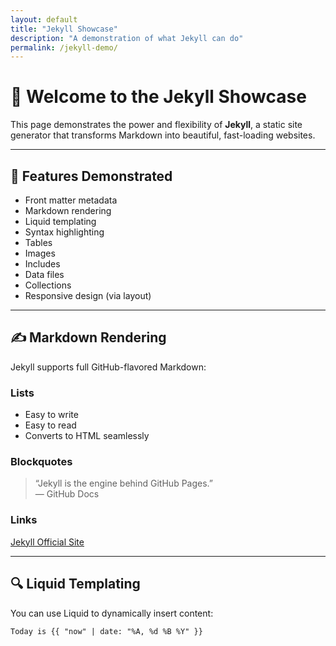 ```yaml
---
layout: default
title: "Jekyll Showcase"
description: "A demonstration of what Jekyll can do"
permalink: /jekyll-demo/
---
```


# 🚀 Welcome to the Jekyll Showcase

This page demonstrates the power and flexibility of **Jekyll**, a static site generator that transforms Markdown into beautiful, fast-loading websites.

---

## 🧠 Features Demonstrated

- Front matter metadata
- Markdown rendering
- Liquid templating
- Syntax highlighting
- Tables
- Images
- Includes
- Data files
- Collections
- Responsive design (via layout)

---

## ✍️ Markdown Rendering

Jekyll supports full GitHub-flavored Markdown:

### Lists

- Easy to write
- Easy to read
- Converts to HTML seamlessly

### Blockquotes

> “Jekyll is the engine behind GitHub Pages.”  
> — GitHub Docs

### Links

[Jekyll Official Site](https://jekyllrb.com)

---

## 🔍 Liquid Templating

You can use Liquid to dynamically insert content:

```liquid
Today is {{ "now" | date: "%A, %d %B %Y" }}
